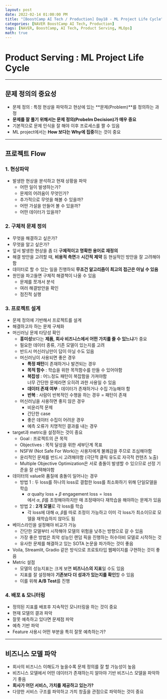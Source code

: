 ```yaml
---
layout: post
date: 2022-02-14 01:00:00 PM
title: "[BoostCamp AI Tech / Production] Day18 - ML Project Life Cycle"
categories: [NAVER BoostCamp AI Tech, Production]
tags: [NAVER, BoostCamp, AI Tech, Product Serving, MLOps]
math: true
---
```

# Product Serving : ML Project Life Cycle

---

## 문제 정의의 중요성

- 문제 정의 : 특정 현상을 파악하고 현상에 있는 **문제(Problem)**를 정의하는 과정
- **문제를 잘 풀기 위해서는 문제 정의(Probelm Decision)가 매우 중요**
- 기본적으로 문제 인식을 잘 해야 이후 프로세스를 짤 수 있음
- ML project에서는 **How 보다는 Why에 집중**하는 것이 중요

---

## 프로젝트 Flow

### 1. 현상파악

- 발생한 현상을 분석하고 현재 상황을 파악
  - 어떤 일이 발생하는가?
  - 문제의 어려움이 무엇인가?
  - 추가적으로 무엇을 해볼 수 있을까?
  - 어떤 가설을 만들어 볼 수 있을까?
  - 어떤 데이터가 있을까?

### 2. 구체적 문제 정의

- 무엇을 해결하고 싶은가?
- 무엇을 알고 싶은가?
- 앞서 발생한 현상을 좀 더 **구체적이고 명확한 용어로 재정의**
- 해결 방안을 고려할 때, **비용적 측면**과 **시간적 제약** 등 현실적인 방안을 잘 고려해야 함
- 데이터로 할 수 있는 일을 진행하되 **무조건 알고리즘이 최고의 접근은 아닐 수 있음**
- 원인을 파고들면 구체적 해결책이 나올 수 있음
  - 문제를 쪼개서 분석
  - 여러 해결방안을 확인
  - 점진적 실행

### 3. 프로젝트 설계

- 문제 정의에 기반해서 프로젝트를 설계
- 해결하고자 하는 문제 구체화
- 머신러닝 문제 타당성 확인
  - **흥미성**보다는 **제품, 회사 비즈니스에서 어떤 가치를 줄 수 있느냐**가 중요
  - 필요한 데이터 종류, 기존 모델이 있는지를 고려
  - 반드시 머신러닝만이 답이 아닐 수도 있음
  - 머신러닝이 사용되면 좋은 경우
    - **특정 패턴**이 존재하거나 발견되는 경우
    - **목적 함수** : 학습을 위한 목적함수를 만들 수 있어야함
    - **복잡성** : 어느정도 패턴이 복잡함을 가져야함  
        너무 간단한 문제라면 오히려 과한 사용일 수 있음
    - **데이터 존재 여부** : 데이터가 존재하거나 수집 가능해야 함
    - **반복** : 사람이 반복적인 수행을 하는 경우 = 패턴이 존재
  - 머신러닝을 사용하면 좋지 않은 경우
    - 비윤리적 문제
    - 간단한 case
    - 좋은 데이터 수집이 어려운 경우
    - 예측 오류가 치명적인 결과를 내는 경우
- target과 metric을 설정하는 것이 중요
  - Goal : 프로젝트의 큰 목적
  - Objectives : 목적 달성을 위한 세부단계 목표
  - NSFW (Not Safe For Work)는 사용자에게 불쾌감을 주므로 조심해야함
  - 윤리적인 문제를 반드시 고려해야함 (극단적 클릭 유도로 자극적 컨텐츠 노출)
  - Multiple Objective Optimization은 서로 충돌이 발생할 수 있으므로 선정 기준을 잘 선택해야함
- 데이터의 value와 품질에 충돌이 일어나는 경우
  - 방법 1 : 두 loss를 하나의 loss로 결합한 loss를 최소화하기 위해 단일모델을 학습
    - $\alpha \text{ qualty loss} + \beta \text{ engagement loss} = \text{loss}$  
    에서 $\alpha$, $\beta$를 조정해야하지만 매 조정때마다 재학습을 해야하는 문제가 있음
  - 방법 2 : **2개 모델**로 각 loss를 학습
    - 각 loss에 대해 $\alpha$, $\beta$를 따로 조정이 가능하고 이미 각 loss가 최소이므로 모델을 재학습하지 않아도 됨
- 베이스라인을 설정해야 비교가 가능
  - 간단한 모델부터 시작해야 모델의 위험을 낮추는 방향으로 갈 수 있음
  - 가장 좋은 방법은 최악 성능인 랜덤 픽을 진행하는 허수아비 모델로 시작하는 것
  - 유사한 문제를 해결하고 있는 SOTA 논문을 파가하는 것이 좋음
- Voila, Streamlit, Gradio 같은 방식으로 프로토타입 웹페이지를 구현하는 것이 좋음
- Metric 설점
  - 모델의 성능지표는 크게 보면 **비즈니스의 지표**일 수도 있음
  - 지표를 잘 설정해야 **기존보다 더 성과가 있는지를 확인**할 수 있음
  - 이를 위해 **A/B Test**를 진행

### 4. 배포 & 모니터링

- 정의된 지표를 배포후 지속적인 모니터링을 하는 것이 중요
- 현재 모델의 결과 파악
- 잘못 예측하고 있다면 문제점 파악
- 예측 기반 파악
- Feature 사용시 어떤 부분을 특히 잘못 예측하는가?

---

## 비즈니스 모델 파악

- 회사의 비즈니스 이해도가 높을수록 문제 정의를 잘 할 가능성이 높음
- 비즈니스 모델에서 어떤 데이터가 존재하는지 알아야 기반 비즈니스 모델을 파악하기 좋음
- **회사가 어던 서비스, 가치를 제공하고 있는가?**
- 다양한 서비스 구조를 파악하고 가치 창출을 관점으로 파악하는 것이 중요
